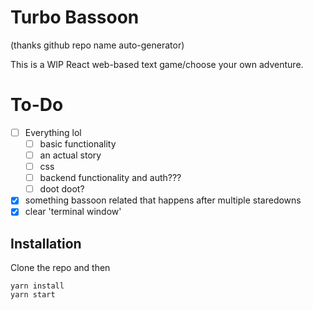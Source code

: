 # Turbo Bassoon

(thanks github repo name auto-generator)

This is a WIP React web-based text game/choose your own adventure.

# To-Do
- [ ] Everything lol
  - [ ] basic functionality
  - [ ] an actual story
  - [ ] css
  - [ ] backend functionality and auth???
  - [ ] doot doot?
- [x] something bassoon related that happens after multiple staredowns
- [x] clear 'terminal window'

## Installation

Clone the repo and then
```
yarn install
yarn start
```
